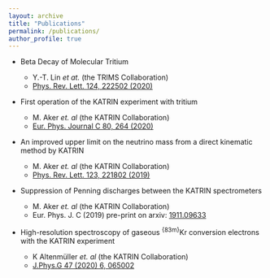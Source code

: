 ```yaml
---
layout: archive
title: "Publications"
permalink: /publications/
author_profile: true
---
```


* Beta Decay of Molecular Tritium
  * Y.-T. Lin *et at.* (the TRIMS Collaboration)
  * [Phys. Rev. Lett. 124, 222502 (2020)](https://journals.aps.org/prl/abstract/10.1103/PhysRevLett.124.222502)

* First operation of the KATRIN experiment with tritium
  * M. Aker *et. al* (the KATRIN Collaboration)
  * [Eur. Phys. Journal C 80, 264 (2020)](https://epjc.epj.org/articles/epjc/abs/2020/03/10052_2020_Article_7718/10052_2020_Article_7718.html)
  
* An improved upper limit on the neutrino mass from a direct kinematic method by KATRIN
  * M. Aker *et. al* (the KATRIN Collaboration)
  * [Phys. Rev. Lett. 123, 221802 (2019)](https://journals.aps.org/prl/abstract/10.1103/PhysRevLett.123.221802)
  
* Suppression of Penning discharges between the KATRIN spectrometers
  * M. Aker *et. al* (the KATRIN Collaboration)
  * Eur. Phys. J. C (2019) pre-print on arxiv: [1911.09633](https://arxiv.org/abs/1911.09633)
  
* High-resolution spectroscopy of gaseous <sup>{83m}</sup>Kr conversion electrons with the KATRIN experiment
  * K Altenmüller *et. al* (the KATRIN Collaboration)
  * [J.Phys.G 47 (2020) 6, 065002](https://iopscience.iop.org/article/10.1088/1361-6471/ab8480/meta)
